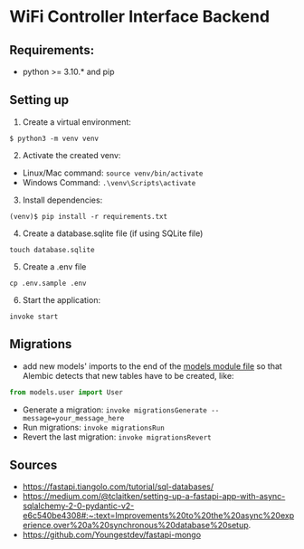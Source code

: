 # WiFi Controller Interface Backend

## Requirements:

- python >= 3.10.\* and pip

## Setting up

1. Create a virtual environment:

```console
$ python3 -m venv venv
```

2. Activate the created venv:

- Linux/Mac command: `source venv/bin/activate`
- Windows Command: `.\venv\Scripts\activate`

3. Install dependencies:

```console
(venv)$ pip install -r requirements.txt
```

4. Create a database.sqlite file (if using SQLite file)

```console
touch database.sqlite
```

5. Create a .env file

```console
cp .env.sample .env
```

6. Start the application:

```console
invoke start
```

## Migrations

- add new models' imports to the end of the [models module file](./src/models/__init__.py) so that Alembic detects that new tables have to be created, like:

```python
from models.user import User
```

- Generate a migration: `invoke migrationsGenerate --message=your_message_here`
- Run migrations: `invoke migrationsRun`
- Revert the last migration: `invoke migrationsRevert`

## Sources

- https://fastapi.tiangolo.com/tutorial/sql-databases/
- https://medium.com/@tclaitken/setting-up-a-fastapi-app-with-async-sqlalchemy-2-0-pydantic-v2-e6c540be4308#:~:text=Improvements%20to%20the%20async%20experience,over%20a%20synchronous%20database%20setup.
- https://github.com/Youngestdev/fastapi-mongo
